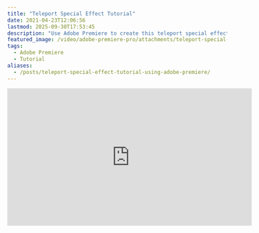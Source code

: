 ```yaml
---
title: "Teleport Special Effect Tutorial"
date: 2021-04-23T12:06:56
lastmod: 2025-09-30T17:53:45
description: "Use Adobe Premiere to create this teleport special effect"
featured_image: /video/adobe-premiere-pro/attachments/teleport-special-effect-tutorial-in-adobe-premiere.jpg
tags:
  - Adobe Premiere
  - Tutorial
aliases:
  - /posts/teleport-special-effect-tutorial-using-adobe-premiere/
---
```


<div class="video-grid">
<div class="iframe-16-9-container">
<iframe class="youTubeIframe" width="560" height="315" src="https://www.youtube.com/embed/C4lfW2s7U7c?si=POsYNixOgV7wYyNr" title="YouTube video player" frameborder="0" allow="accelerometer; autoplay; clipboard-write; encrypted-media; gyroscope; picture-in-picture; web-share" referrerpolicy="strict-origin-when-cross-origin" allowfullscreen></iframe>
</div>
</div>
